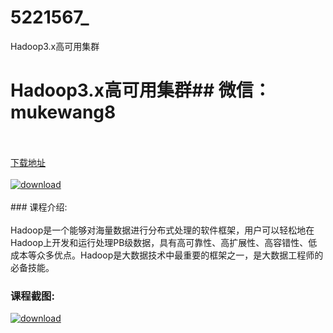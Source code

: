 # 5221567_
Hadoop3.x高可用集群
# Hadoop3.x高可用集群## 微信：mukewang8
<br/></br>[下载地址](http://www.36tz.cn/article/5221567 "下载地址")
<br/></br>[![download](http://36tz.cn/muke_img/2021_11_1-19-300x166.png "下载地址")](http://www.36tz.cn/article/5221567 "下载地址")
<br/></br>### 课程介绍:<br/></br>Hadoop是一个能够对海量数据进行分布式处理的软件框架，用户可以轻松地在Hadoop上开发和运行处理PB级数据，具有高可靠性、高扩展性、高容错性、低成本等众多优点。Hadoop是大数据技术中最重要的框架之一，是大数据工程师的必备技能。

### 课程截图:
[![download](http://36tz.cn/muke_img/2021_11_2-17.png "下载地址")](http://www.36tz.cn/article/5221567 "下载地址")
